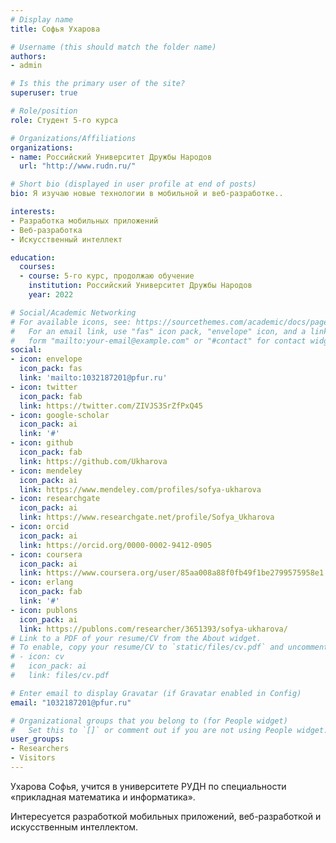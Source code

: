 ```yaml
---
# Display name
title: Софья Ухарова

# Username (this should match the folder name)
authors:
- admin

# Is this the primary user of the site?
superuser: true

# Role/position
role: Студент 5-го курса

# Organizations/Affiliations
organizations:
- name: Российский Университет Дружбы Народов
  url: "http://www.rudn.ru/"

# Short bio (displayed in user profile at end of posts)
bio: Я изучаю новые технологии в мобильной и веб-разработке..

interests:
- Разработка мобильных приложений
- Веб-разработка
- Искусственный интеллект

education:
  courses:
  - course: 5-го курс, продолжаю обучение
    institution: Российский Университет Дружбы Народов
    year: 2022

# Social/Academic Networking
# For available icons, see: https://sourcethemes.com/academic/docs/page-builder/#icons
#   For an email link, use "fas" icon pack, "envelope" icon, and a link in the
#   form "mailto:your-email@example.com" or "#contact" for contact widget.
social:
- icon: envelope
  icon_pack: fas
  link: 'mailto:1032187201@pfur.ru'
- icon: twitter
  icon_pack: fab
  link: https://twitter.com/ZIVJS3SrZfPxQ45
- icon: google-scholar
  icon_pack: ai
  link: '#'
- icon: github
  icon_pack: fab
  link: https://github.com/Ukharova
- icon: mendeley
  icon_pack: ai
  link: https://www.mendeley.com/profiles/sofya-ukharova
- icon: researchgate
  icon_pack: ai
  link: https://www.researchgate.net/profile/Sofya_Ukharova
- icon: orcid
  icon_pack: ai
  link: https://orcid.org/0000-0002-9412-0905
- icon: coursera
  icon_pack: ai
  link: https://www.coursera.org/user/85aa008a88f0fb49f1be2799575958e1
- icon: erlang
  icon_pack: fab
  link: '#'
- icon: publons
  icon_pack: ai
  link: https://publons.com/researcher/3651393/sofya-ukharova/
# Link to a PDF of your resume/CV from the About widget.
# To enable, copy your resume/CV to `static/files/cv.pdf` and uncomment the lines below.
# - icon: cv
#   icon_pack: ai
#   link: files/cv.pdf

# Enter email to display Gravatar (if Gravatar enabled in Config)
email: "1032187201@pfur.ru"

# Organizational groups that you belong to (for People widget)
#   Set this to `[]` or comment out if you are not using People widget.
user_groups:
- Researchers
- Visitors
---
```


Ухарова Софья, учится в университете РУДН по специальности «прикладная математика и информатика».

Интересуется разработкой мобильных приложений, веб-разработкой и искусственным интеллектом.
